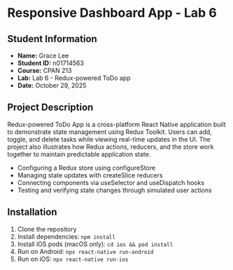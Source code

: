 # Responsive Dashboard App - Lab 6

## Student Information
- **Name:** Grace Lee
- **Student ID:** n01714563
- **Course:** CPAN 213
- **Lab:** Lab 6 - Redux-powered ToDo app
- **Date:** October 29, 2025

## Project Description
Redux-powered ToDo App is a cross-platform React Native application built to demonstrate state management using Redux Toolkit.
Users can add, toggle, and delete tasks while viewing real-time updates in the UI.
The project also illustrates how Redux actions, reducers, and the store work together to maintain predictable application state.
 - Configuring a Redux store using configureStore
 - Managing state updates with createSlice reducers
 - Connecting components via useSelector and useDispatch hooks
 - Testing and verifying state changes through simulated user actions

## Installation
1. Clone the repository
2. Install dependencies: `npm install`
3. Install iOS pods (macOS only): `cd ios && pod install`
4. Run on Android: `npx react-native run-android`
5. Run on iOS: `npx react-native run-ios`